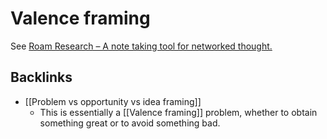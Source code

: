 # Valence framing
See [Roam Research – A note taking tool for networked thought.](https://roamresearch.com/#/app/MB/page/K8nWBnHAW)

## Backlinks
* [[Problem vs opportunity vs idea framing]]
	* This is essentially a [[Valence framing]] problem, whether to obtain something great or to avoid something bad.

<!-- {BearID:5D732030-ADEA-4A96-8692-A417A347AF9D-35225-0000637CE7572164} -->
